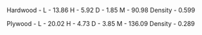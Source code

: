 Hardwood - 
L - 13.86
H - 5.92
D - 1.85
M - 90.98
Density - 0.599

Plywood - 
L - 20.02
H - 4.73
D - 3.85
M - 136.09
Density - 0.289